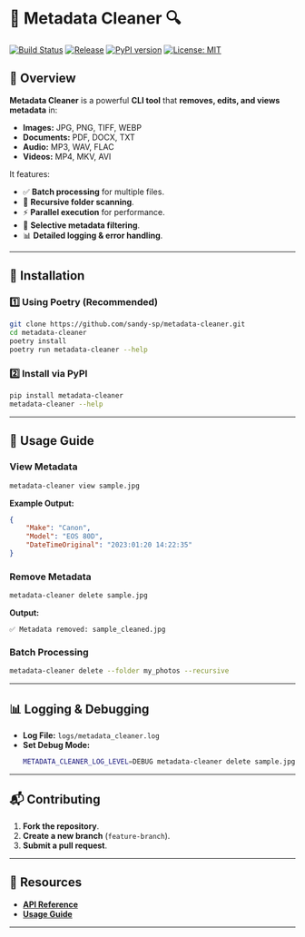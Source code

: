 # 🧹 Metadata Cleaner 🔍

[![Build Status](https://github.com/sandy-sp/metadata-cleaner/actions/workflows/release-and-publish.yml/badge.svg)](https://github.com/sandy-sp/metadata-cleaner/actions)
[![Release](https://img.shields.io/github/release/sandy-sp/metadata-cleaner.svg)](https://github.com/sandy-sp/metadata-cleaner/releases)
[![PyPI version](https://badge.fury.io/py/metadata-cleaner.svg)](https://pypi.org/project/metadata-cleaner/)
[![License: MIT](https://img.shields.io/badge/License-MIT-yellow.svg)](LICENSE)

## 📌 Overview

**Metadata Cleaner** is a powerful **CLI tool** that **removes, edits, and views metadata** in:
- **Images:** JPG, PNG, TIFF, WEBP
- **Documents:** PDF, DOCX, TXT
- **Audio:** MP3, WAV, FLAC
- **Videos:** MP4, MKV, AVI

It features:
- ✅ **Batch processing** for multiple files.
- 🔄 **Recursive folder scanning**.
- ⚡ **Parallel execution** for performance.
- 📜 **Selective metadata filtering**.
- 📊 **Detailed logging & error handling**.

---

## 🚀 Installation

### **1️⃣ Using Poetry (Recommended)**
```bash
git clone https://github.com/sandy-sp/metadata-cleaner.git
cd metadata-cleaner
poetry install
poetry run metadata-cleaner --help
```

### **2️⃣ Install via PyPI**
```bash
pip install metadata-cleaner
metadata-cleaner --help
```

---

## 📖 Usage Guide

### **View Metadata**
```bash
metadata-cleaner view sample.jpg
```
**Example Output:**
```json
{
    "Make": "Canon",
    "Model": "EOS 80D",
    "DateTimeOriginal": "2023:01:20 14:22:35"
}
```

### **Remove Metadata**
```bash
metadata-cleaner delete sample.jpg
```
**Output:**
```
✅ Metadata removed: sample_cleaned.jpg
```

### **Batch Processing**
```bash
metadata-cleaner delete --folder my_photos --recursive
```
---

## 📊 Logging & Debugging

- **Log File:** `logs/metadata_cleaner.log`
- **Set Debug Mode:**  
  ```bash
  METADATA_CLEANER_LOG_LEVEL=DEBUG metadata-cleaner delete sample.jpg
  ```

---

## 📬 Contributing
1. **Fork the repository**.
2. **Create a new branch** (`feature-branch`).
3. **Submit a pull request**.

---

## 🔗 Resources
- **[API Reference](docs/API_REFERENCE.md)**
- **[Usage Guide](docs/USAGE.md)**

---